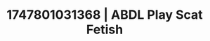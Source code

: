 ---
categories:
- 3D erotic games
- Erotic art direction
- Full-body chills
- Breath play
- Creative kink
image: /assets/images/1747801031368.jpg
layout: post
seo:
  description: Featured content with high-quality ABDL Play, Scat Fetish. HD images
    available.
  keywords: ABDL Play, Scat Fetish
  og_image: /assets/images/1747801031368.jpg
  schema_type: VisualArtwork
tags:
- ABDL Play
- Scat Fetish
- '#1747801031368'
title: 1747801031368 | ABDL Play Scat Fetish
---